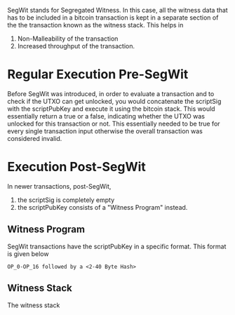 SegWit stands for Segregated Witness. In this case, all the witness data that has to be included in a bitcoin transaction is kept in a separate section of the the transaction known as the witness stack. This helps in
1. Non-Malleability of the transaction
2. Increased throughput of the transaction.
# Regular Execution Pre-SegWit
Before SegWit was introduced, in order to evaluate a transaction and to check if the UTXO can get unlocked, you would concatenate the scriptSig with the scriptPubKey and execute it using the bitcoin stack. This would essentially return a true or a false, indicating whether the UTXO was unlocked for this transaction or not. This essentially needed to be true for every single transaction input otherwise the overall transaction was considered invalid.
# Execution Post-SegWit
In newer transactions, post-SegWit,
1. the scriptSig is completely empty
2. the scriptPubKey consists of a "Witness Program" instead.
## Witness Program
SegWit transactions have the scriptPubKey in a specific format. This format is given below
```
OP_0-OP_16 followed by a <2-40 Byte Hash>
```
## Witness Stack
The witness stack 
